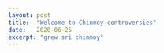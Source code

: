 ```yaml
---
layout: post
title:  "Welcome to Chinmoy controversies"
date:   2020-06-25
excerpt: "grew sri chinmoy"
---
```

